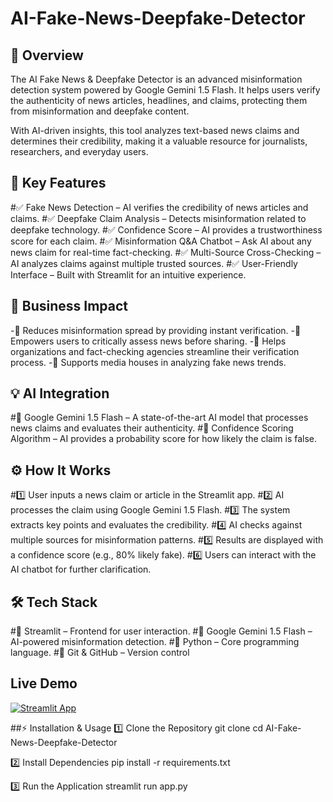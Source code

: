 # AI-Fake-News-Deepfake-Detector

## 📝 Overview
The AI Fake News & Deepfake Detector is an advanced misinformation detection system powered by Google Gemini 1.5 Flash. It helps users verify the authenticity of news articles, headlines, and claims, protecting them from misinformation and deepfake content.

With AI-driven insights, this tool analyzes text-based news claims and determines their credibility, making it a valuable resource for journalists, researchers, and everyday users.



## 🎯 Key Features
#✅ Fake News Detection – AI verifies the credibility of news articles and claims.
#✅ Deepfake Claim Analysis – Detects misinformation related to deepfake technology.
#✅ Confidence Score – AI provides a trustworthiness score for each claim.
#✅ Misinformation Q&A Chatbot – Ask AI about any news claim for real-time fact-checking.
#✅ Multi-Source Cross-Checking – AI analyzes claims against multiple trusted sources.
#✅ User-Friendly Interface – Built with Streamlit for an intuitive experience.

## 🚀 Business Impact
-📌 Reduces misinformation spread by providing instant verification.
-📌 Empowers users to critically assess news before sharing.
-📌 Helps organizations and fact-checking agencies streamline their verification process.
-📌 Supports media houses in analyzing fake news trends.

## 💡 AI Integration
#🔹 Google Gemini 1.5 Flash – A state-of-the-art AI model that processes news claims and evaluates their authenticity.
#🔹 Confidence Scoring Algorithm – AI provides a probability score for how likely the claim is false.

## ⚙️ How It Works
#1️⃣ User inputs a news claim or article in the Streamlit app.
#2️⃣ AI processes the claim using Google Gemini 1.5 Flash.
#3️⃣ The system extracts key points and evaluates the credibility.
#4️⃣ AI checks against multiple sources for misinformation patterns.
#5️⃣ Results are displayed with a confidence score (e.g., 80% likely fake).
#6️⃣ Users can interact with the AI chatbot for further clarification.

## 🛠️ Tech Stack
#🔹 Streamlit – Frontend for user interaction.
#🔹 Google Gemini 1.5 Flash – AI-powered misinformation detection.
#🔹 Python – Core programming language.
#🔹 Git & GitHub – Version control

## Live Demo
[![Streamlit App](https://img.shields.io/badge/Streamlit-Online-blue)](https://ai-fake-news-deepfake-detector-wvaxvntkabkcv5ptnzpd9e.streamlit.app/)

##⚡ Installation & Usage
1️⃣ Clone the Repository
git clone 
cd AI-Fake-News-Deepfake-Detector

2️⃣ Install Dependencies
pip install -r requirements.txt

3️⃣ Run the Application
streamlit run app.py




